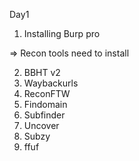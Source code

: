 Day1 

1. Installing Burp pro 

=> Recon tools need to install

2. BBHT v2
3. Waybackurls
4. ReconFTW
5. Findomain
6. Subfinder
7. Uncover
8. Subzy
9. ffuf
 
